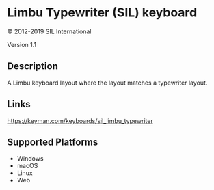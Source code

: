 Limbu Typewriter (SIL) keyboard
==============

© 2012-2019 SIL International

Version 1.1

Description
-----------

A Limbu keyboard layout where the layout matches a typewriter layout.

Links
-----
https://keyman.com/keyboards/sil_limbu_typewriter

Supported Platforms
-------------------
 * Windows
 * macOS
 * Linux
 * Web

